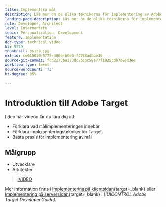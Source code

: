 ```yaml
---
title: Implementera mål
description: Läs mer om de olika teknikerna för implementering av Adobe Target och använd bästa praxis för implementering av Target.
landing-page-description: Läs mer om de olika teknikerna för implementering av Adobe Target och använd bästa praxis för implementering av Target.
role: Developer, Architect
level: Intermediate
topic: Personalization, Development
feature: Implementation
doc-type: technical video
kt: 5379
thumbnail: 35139.jpg
exl-id: ce615020-6775-486a-b0e0-f4298adbae39
source-git-commit: fcd2273ba373dc2b3bc59a77f1925cdb7b2ed3ee
workflow-type: tm+mt
source-wordcount: '73'
ht-degree: 35%

---
```


# Introduktion till Adobe Target

I den här videon får du lära dig att:

* Förklara vad målimplementeringen innebär
* Förklara implementeringstekniker för Target
* Bästa praxis för implementering av mål

## Målgrupp

* Utvecklare
* Arkitekter

>[!VIDEO](https://video.tv.adobe.com/v/35139/?quality=12)

Mer information finns i [Implementering på klientsidan](https://experienceleague.adobe.com/docs/target-dev/developer/client-side/overview.html?lang=sv-SE){target=_blank} eller [Implementering på serversidan](https://experienceleague.adobe.com/docs/target-dev/developer/server-side/server-side-overview.html?lang=sv-SE){target=_blank} i *[!UICONTROL Adobe Target Developer Guide]*.

